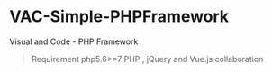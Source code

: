 # VAC-Simple-PHPFramework
Visual and Code - PHP Framework 

> Requirement php5.6>=7
> PHP , jQuery and Vue.js collaboration
